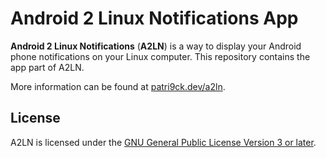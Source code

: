 # Android 2 Linux Notifications App

**Android 2 Linux Notifications** (**A2LN**) is a way to display your Android phone notifications on
your Linux computer. This repository contains the app part of A2LN.

More information can be found at [patri9ck.dev/a2ln](https://patri9ck.dev/a2ln/).

## License

A2LN is licensed under the [GNU General Public License Version 3 or later](COPYING).
